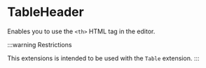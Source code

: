 # TableHeader

Enables you to use the `<th>` HTML tag in the editor.

:::warning Restrictions

This extensions is intended to be used with the `Table` extension.
:::
